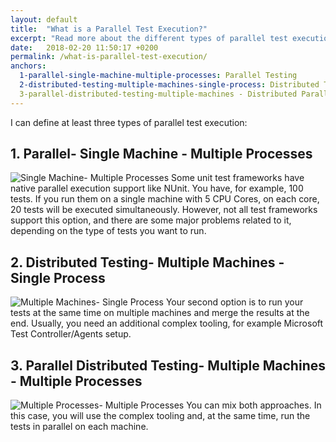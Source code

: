 ```yaml
---
layout: default
title:  "What is a Parallel Test Execution?"
excerpt: "Read more about the different types of parallel test execution."
date:   2018-02-20 11:50:17 +0200
permalink: /what-is-parallel-test-execution/
anchors:
  1-parallel-single-machine-multiple-processes: Parallel Testing
  2-distributed-testing-multiple-machines-single-process: Distributed Testing
  3-parallel-distributed-testing-multiple-machines - Distributed Parallel Testing
---
```

I can define at least three types of parallel test execution:

## 1. Parallel- Single Machine - Multiple Processes ##
![Single Machine- Multiple Processes](https://i.imgur.com/FbAQYD7.png)
Some unit test frameworks have native parallel execution support like NUnit. You have, for example, 100 tests. If you run them on a single machine with 5 CPU Cores, on each core, 20 tests will be executed simultaneously. However, not all test frameworks support this option, and there are some major problems related to it, depending on the type of tests you want to run.
## 2. Distributed Testing- Multiple Machines - Single Process ##
![Multiple Machines- Single Process](https://i.imgur.com/HHGTQhV.png)
Your second option is to run your tests at the same time on multiple machines and merge the results at the end. Usually, you need an additional complex tooling, for example Microsoft Test Controller/Agents setup.
## 3. Parallel Distributed Testing- Multiple Machines - Multiple Processes ##
![Multiple Processes- Multiple Processes](https://i.imgur.com/YM4lEQ1.png)
You can mix both approaches. In this case, you will use the complex tooling and, at the same time, run the tests in parallel on each machine. 
